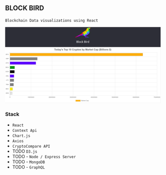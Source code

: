 ## BLOCK BIRD

`Blockchain Data visualizations using React`

![block-bird](block-bird-cover.png)

### Stack
- `React`
- `Context Api`
- `Chart.js`
- `Axios`
- `CryptoCompare API`
- TODO `D3.js`
- TODO - `Node / Express Server`
- TODO - `MongoDB`
- TODO - `GraphQL`
